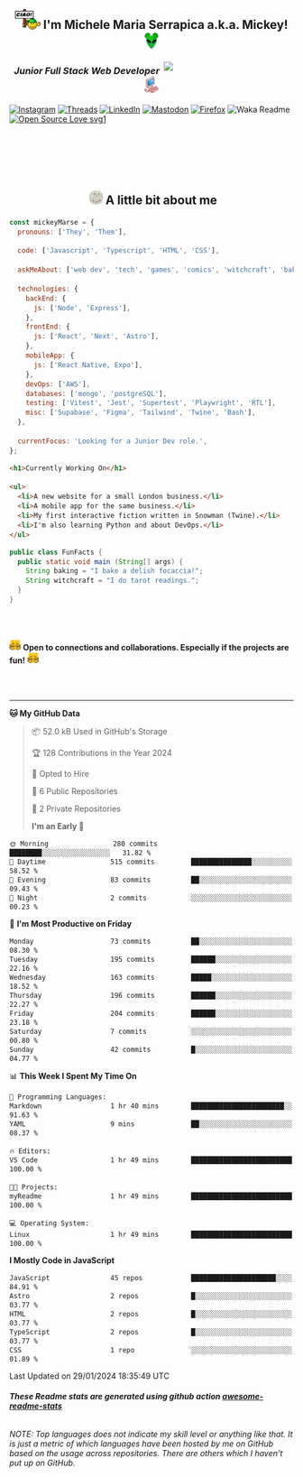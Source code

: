 <h2 align='center'><img src="./img/ciao.gif" width="50"/>I'm Michele Maria Serrapica a.k.a. Mickey!<img src="./img/alien_mickey.png" width="30"></h2>
<!-- FIXME: Remove bg to GIF -->
<!-- <h2><img align='center' src="./img/readme_no_sh.gif" width="500"></h2> -->
<img align='right' src="https://media.giphy.com/media/clffiicvvmhXrYaAs8/giphy.gif" width="230">
<h3 align='center'><em>Junior Full Stack Web Developer <img src="./img/pink_computer.gif" width="25"> 
</em></h3>

[![Instagram](https://img.shields.io/badge/@mickeymarse-%23E4405F.svg?style=social-pink&logo=Instagram&logoColor=white)](https://www.instagram.com/mickeymarse/)
[![Threads](https://img.shields.io/badge/@mickeymarse-000000?style=social-pink&logo=Threads&logoColor=white)](https://www.threads.net/@mickeymarse)
[![LinkedIn](https://img.shields.io/badge/linkedin-%230077B5.svg?style=social-pink&logo=linkedin&logoColor=white)](https://www.linkedin.com/in/michele-maria-serrapica-b50963288/)
[![Mastodon](https://img.shields.io/badge/-@mickeymarse-%232B90D9?style=social-pinke&logo=mastodon&logoColor=white)](https://tech.lgbt/@mickeymarse)
[![Firefox](https://img.shields.io/badge/website/portfolio-FF7139?style=social-pink&logo=Firefox-Browser&logoColor=white)](https://www.mickeymarse.dev/)
![Waka Readme](https://github.com/anmol098/anmol098/workflows/Waka%20Readme/badge.svg)
[![Open Source Love svg1](https://badges.frapsoft.com/os/v1/open-source.svg?v=103)](https://github.com/ellerbrock/open-source-badges/)

<br /><br /><br /><br />

<h2 align='center'> <img src="./img/full-moon.gif" width="30"> A little bit about me</h2>

```javascript
const mickeyMarse = {
  pronouns: ['They', 'Them'],

  code: ['Javascript', 'Typescript', 'HTML', 'CSS'],

  askMeAbout: ['web dev', 'tech', 'games', 'comics', 'witchcraft', 'baking'],

  technologies: {
    backEnd: {
      js: ['Node', 'Express'],
    },
    frontEnd: {
      js: ['React', 'Next', 'Astro'],
    },
    mobileApp: {
      js: ['React Native, Expo'],
    },
    devOps: ['AWS'],
    databases: ['mongo', 'postgreSQL'],
    testing: ['Vitest', 'Jest', 'Supertest', 'Playwright', 'RTL'],
    misc: ['Supabase', 'Figma', 'Tailwind', 'Twine', 'Bash'],
  },

  currentFocus: 'Looking for a Junior Dev role.',
};
```

```html
<h1>Currently Working On</h1>

<ul>
  <li>A new website for a small London business.</li>
  <li>A mobile app for the same business.</li>
  <li>My first interactive fiction written in Snowman (Twine).</li>
  <li>I'm also learning Python and about DevOps.</li>
</ul>
```

```java
public class FunFacts {
  public static void main (String[] args) {
    String baking = "I bake a delish focaccia!";
    String witchcraft = "I do tarot readings.";
  }
}
```

<br></br>

<img src="./img/meow_hug.png" width="20"> <b>Open to connections and collaborations. Especially if the projects are fun!</b> <img src="./img/meow_hug.png" width="20">

<br></br>

---

<!--START_SECTION:waka-->

**🐱 My GitHub Data**

> 📦 52.0 kB Used in GitHub's Storage
>
> 🏆 128 Contributions in the Year 2024
>
> 💼 Opted to Hire
>
> 📜 6 Public Repositories
>
> 🔑 2 Private Repositories
>
> **I'm an Early 🐤**

```text
🌞 Morning                280 commits         ████████░░░░░░░░░░░░░░░░░   31.82 %
🌆 Daytime                515 commits         ███████████████░░░░░░░░░░   58.52 %
🌃 Evening                83 commits          ██░░░░░░░░░░░░░░░░░░░░░░░   09.43 %
🌙 Night                  2 commits           ░░░░░░░░░░░░░░░░░░░░░░░░░   00.23 %
```

📅 **I'm Most Productive on Friday**

```text
Monday                   73 commits          ██░░░░░░░░░░░░░░░░░░░░░░░   08.30 %
Tuesday                  195 commits         ██████░░░░░░░░░░░░░░░░░░░   22.16 %
Wednesday                163 commits         █████░░░░░░░░░░░░░░░░░░░░   18.52 %
Thursday                 196 commits         ██████░░░░░░░░░░░░░░░░░░░   22.27 %
Friday                   204 commits         ██████░░░░░░░░░░░░░░░░░░░   23.18 %
Saturday                 7 commits           ░░░░░░░░░░░░░░░░░░░░░░░░░   00.80 %
Sunday                   42 commits          █░░░░░░░░░░░░░░░░░░░░░░░░   04.77 %
```

📊 **This Week I Spent My Time On**

```text
💬 Programming Languages:
Markdown                 1 hr 40 mins        ███████████████████████░░   91.63 %
YAML                     9 mins              ██░░░░░░░░░░░░░░░░░░░░░░░   08.37 %

🔥 Editors:
VS Code                  1 hr 49 mins        █████████████████████████   100.00 %

🐱‍💻 Projects:
myReadme                 1 hr 49 mins        █████████████████████████   100.00 %

💻 Operating System:
Linux                    1 hr 49 mins        █████████████████████████   100.00 %
```

**I Mostly Code in JavaScript**

```text
JavaScript               45 repos            █████████████████████░░░░   84.91 %
Astro                    2 repos             █░░░░░░░░░░░░░░░░░░░░░░░░   03.77 %
HTML                     2 repos             █░░░░░░░░░░░░░░░░░░░░░░░░   03.77 %
TypeScript               2 repos             █░░░░░░░░░░░░░░░░░░░░░░░░   03.77 %
CSS                      1 repo              ░░░░░░░░░░░░░░░░░░░░░░░░░   01.89 %
```

Last Updated on 29/01/2024 18:35:49 UTC

<!--END_SECTION:waka-->

###### **These Readme stats are generated using github action [awesome-readme-stats](https://github.com/anmol098/waka-readme-stats)**

###### NOTE: Top languages does not indicate my skill level or anything like that. It is just a metric of which languages have been hosted by me on GitHub based on the usage across repositories. There are others which I haven't put up on GitHub.
